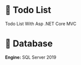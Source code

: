 # 🚀 Todo List 
Todo List With Asp .NET Core MVC 

# 🚀 Database
<b>Engine:</b> SQL Server 2019 <br>



